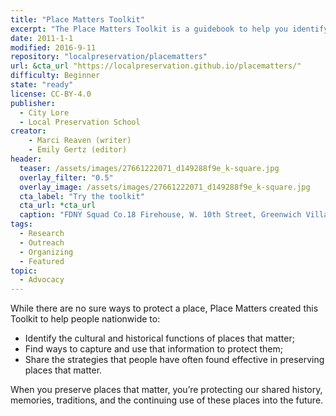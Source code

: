 ```yaml
---
title: "Place Matters Toolkit"
excerpt: "The Place Matters Toolkit is a guidebook to help you identify, promote, and protect places that you care about. The toolkit was originally created and published by the Place Matters program of City Lore in New York City."
date: 2011-1-1
modified: 2016-9-11
repository: "localpreservation/placematters"
url: &cta_url "https://localpreservation.github.io/placematters/"
difficulty: Beginner
state: "ready"
license: CC-BY-4.0
publisher:
  - City Lore
  - Local Preservation School
creator:
    - Marci Reaven (writer)
    - Emily Gertz (editor)
header:
  teaser: /assets/images/27661222071_d149288f9e_k-square.jpg
  overlay_filter: "0.5"
  overlay_image: /assets/images/27661222071_d149288f9e_k-square.jpg
  cta_label: "Try the toolkit"
  cta_url: *cta_url
  caption: "FDNY Squad Co.18 Firehouse, W. 10th Street, Greenwich Village, New York City,  2015 December 15. Courtesy [Spencer Means/Flickr](https://www.flickr.com/photos/hunky_punk/27661222071/) ([CC BY-SA 2.0](https://creativecommons.org/licenses/by-nc/2.0/))"
tags:
  - Research
  - Outreach
  - Organizing
  - Featured
topic:
  - Advocacy
---
```


While there are no sure ways to protect a place, Place Matters created this Toolkit to help people nationwide to:

- Identify the cultural and historical functions of places that matter;
- Find ways to capture and use that information to protect them;
- Share the strategies that people have often found effective in preserving places that matter.

When you preserve places that matter, you’re protecting our shared history, memories, traditions, and the continuing use of these places into the future.
